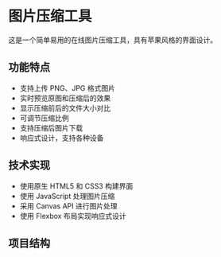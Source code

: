 # 图片压缩工具

这是一个简单易用的在线图片压缩工具，具有苹果风格的界面设计。

## 功能特点

- 支持上传 PNG、JPG 格式图片
- 实时预览原图和压缩后的效果
- 显示压缩前后的文件大小对比
- 可调节压缩比例
- 支持压缩后图片下载
- 响应式设计，支持各种设备

## 技术实现

- 使用原生 HTML5 和 CSS3 构建界面
- 使用 JavaScript 处理图片压缩
- 采用 Canvas API 进行图片处理
- 使用 Flexbox 布局实现响应式设计

## 项目结构 